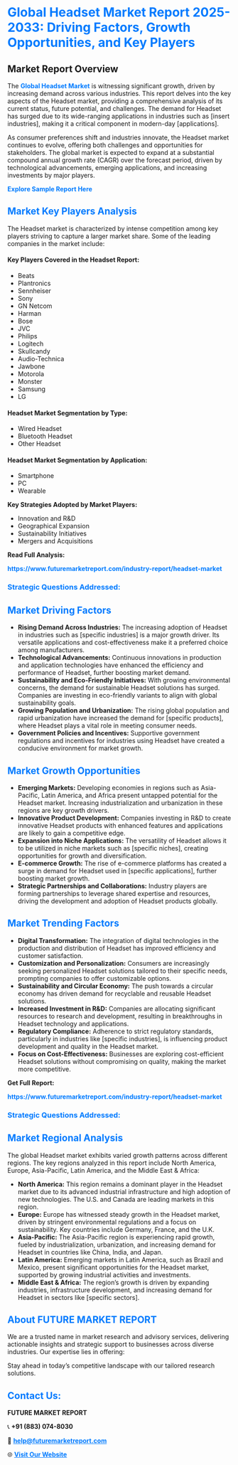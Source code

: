 <h1 style="color: #007BFF;">Global Headset Market Report 2025-2033: Driving Factors, Growth Opportunities, and Key Players</h1>

<section id="overview">
<h2>Market Report Overview</h2>
<p>The <a href="https://www.futuremarketreport.com/industry-report/headset-market" style="color: #007BFF; text-decoration: none;"><strong>Global Headset Market</strong></a> is witnessing significant growth, driven by increasing demand across various industries. This report delves into the key aspects of the Headset market, providing a comprehensive analysis of its current status, future potential, and challenges. The demand for Headset has surged due to its wide-ranging applications in industries such as [insert industries], making it a critical component in modern-day [applications].</p>
<p>As consumer preferences shift and industries innovate, the Headset market continues to evolve, offering both challenges and opportunities for stakeholders. The global market is expected to expand at a substantial compound annual growth rate (CAGR) over the forecast period, driven by technological advancements, emerging applications, and increasing investments by major players.</p>
</section>

<section id="overview">
<p><a href="https://www.futuremarketreport.com/request-sample/reportId=27297" style="color: #007BFF; text-decoration: none;"><strong>Explore Sample Report Here</strong></a></p>
</section>

<section id="key-players">
<h2 style="color: #007BFF;">Market Key Players Analysis</h2>
<p>The Headset market is characterized by intense competition among key players striving to capture a larger market share. Some of the leading companies in the market include:</p>
<h4>Key Players Covered in the Headset Report:</h4>
<ul><li>Beats</li><li>Plantronics</li><li>Sennheiser</li><li>Sony</li><li>GN Netcom</li><li>Harman</li><li>Bose</li><li>JVC</li><li>Philips</li><li>Logitech</li><li>Skullcandy</li><li>Audio-Technica</li><li>Jawbone</li><li>Motorola</li><li>Monster</li><li>Samsung</li><li>LG</li></ul>
<h4>Headset Market Segmentation by Type:</h4>
<ul><li>Wired Headset</li><li>Bluetooth Headset</li><li>Other Headset</li></ul>

<h4>Headset Market Segmentation by Application:</h4>
<ul><li>Smartphone</li><li>PC</li><li>Wearable</li></ul>
<p><strong>Key Strategies Adopted by Market Players:</strong></p>
<ul>
<li>Innovation and R&D</li>
<li>Geographical Expansion</li>
<li>Sustainability Initiatives</li>
<li>Mergers and Acquisitions</li>
</ul>
</section>

<section>
<p><strong>Read Full Analysis: </strong></p><a href="https://www.futuremarketreport.com/industry-report/headset-market" style="color: #007BFF; text-decoration: none;"><strong>https://www.futuremarketreport.com/industry-report/headset-market</strong></a>
<h3 style="color: #007BFF;">Strategic Questions Addressed:</h3>
</section>

<section id="driving-factors">
<h2 style="color: #007BFF;">Market Driving Factors</h2>
<ul>
<li><strong>Rising Demand Across Industries:</strong> The increasing adoption of Headset in industries such as [specific industries] is a major growth driver. Its versatile applications and cost-effectiveness make it a preferred choice among manufacturers.</li>
<li><strong>Technological Advancements:</strong> Continuous innovations in production and application technologies have enhanced the efficiency and performance of Headset, further boosting market demand.</li>
<li><strong>Sustainability and Eco-Friendly Initiatives:</strong> With growing environmental concerns, the demand for sustainable Headset solutions has surged. Companies are investing in eco-friendly variants to align with global sustainability goals.</li>
<li><strong>Growing Population and Urbanization:</strong> The rising global population and rapid urbanization have increased the demand for [specific products], where Headset plays a vital role in meeting consumer needs.</li>
<li><strong>Government Policies and Incentives:</strong> Supportive government regulations and incentives for industries using Headset have created a conducive environment for market growth.</li>
</ul>
</section>

<section id="growth-opportunities">
<h2 style="color: #007BFF;">Market Growth Opportunities</h2>
<ul>
<li><strong>Emerging Markets:</strong> Developing economies in regions such as Asia-Pacific, Latin America, and Africa present untapped potential for the Headset market. Increasing industrialization and urbanization in these regions are key growth drivers.</li>
<li><strong>Innovative Product Development:</strong> Companies investing in R&D to create innovative Headset products with enhanced features and applications are likely to gain a competitive edge.</li>
<li><strong>Expansion into Niche Applications:</strong> The versatility of Headset allows it to be utilized in niche markets such as [specific niches], creating opportunities for growth and diversification.</li>
<li><strong>E-commerce Growth:</strong> The rise of e-commerce platforms has created a surge in demand for Headset used in [specific applications], further boosting market growth.</li>
<li><strong>Strategic Partnerships and Collaborations:</strong> Industry players are forming partnerships to leverage shared expertise and resources, driving the development and adoption of Headset products globally.</li>
</ul>
</section>

<section id="trending-factors">
<h2 style="color: #007BFF;">Market Trending Factors</h2>
<ul>
<li><strong>Digital Transformation:</strong> The integration of digital technologies in the production and distribution of Headset has improved efficiency and customer satisfaction.</li>
<li><strong>Customization and Personalization:</strong> Consumers are increasingly seeking personalized Headset solutions tailored to their specific needs, prompting companies to offer customizable options.</li>
<li><strong>Sustainability and Circular Economy:</strong> The push towards a circular economy has driven demand for recyclable and reusable Headset solutions.</li>
<li><strong>Increased Investment in R&D:</strong> Companies are allocating significant resources to research and development, resulting in breakthroughs in Headset technology and applications.</li>
<li><strong>Regulatory Compliance:</strong> Adherence to strict regulatory standards, particularly in industries like [specific industries], is influencing product development and quality in the Headset market.</li>
<li><strong>Focus on Cost-Effectiveness:</strong> Businesses are exploring cost-efficient Headset solutions without compromising on quality, making the market more competitive.</li>
</ul>
</section>

<section>
<p><strong>Get Full Report: </strong></p><a href="https://www.futuremarketreport.com/industry-report/headset-market" style="color: #007BFF; text-decoration: none;"><strong>https://www.futuremarketreport.com/industry-report/headset-market</strong></a>
<h3 style="color: #007BFF;">Strategic Questions Addressed:</h3>
</section>


<section id="regional-analysis">
<h2 style="color: #007BFF;">Market Regional Analysis</h2>
<p>The global Headset market exhibits varied growth patterns across different regions. The key regions analyzed in this report include North America, Europe, Asia-Pacific, Latin America, and the Middle East & Africa:</p>
<ul>
<li><strong>North America:</strong> This region remains a dominant player in the Headset market due to its advanced industrial infrastructure and high adoption of new technologies. The U.S. and Canada are leading markets in this region.</li>
<li><strong>Europe:</strong> Europe has witnessed steady growth in the Headset market, driven by stringent environmental regulations and a focus on sustainability. Key countries include Germany, France, and the U.K.</li>
<li><strong>Asia-Pacific:</strong> The Asia-Pacific region is experiencing rapid growth, fueled by industrialization, urbanization, and increasing demand for Headset in countries like China, India, and Japan.</li>
<li><strong>Latin America:</strong> Emerging markets in Latin America, such as Brazil and Mexico, present significant opportunities for the Headset market, supported by growing industrial activities and investments.</li>
<li><strong>Middle East & Africa:</strong> The region’s growth is driven by expanding industries, infrastructure development, and increasing demand for Headset in sectors like [specific sectors].</li>
</ul>
</section>

<footer>
<h2 style="color: #007BFF;">About FUTURE MARKET REPORT</h2>
<p>We are a trusted name in market research and advisory services, delivering actionable insights and strategic support to businesses across diverse industries. Our expertise lies in offering:</p>

<p>Stay ahead in today’s competitive landscape with our tailored research solutions.</p>

<h2 style="color: #007BFF;">Contact Us:</h2>
<p><strong>FUTURE MARKET REPORT</strong></p>
<p>📞 <strong>+91 (883) 074-8030</strong></p>
<p>📧 <strong><a href="mailto:help@futuremarketreport.com" style="color: #007BFF;">help@futuremarketreport.com</a></strong></p>
<p>🌐 <strong><a href="https://www.futuremarketreport.com/" style="color: #007BFF;">Visit Our Website</a></strong></p>
</footer>